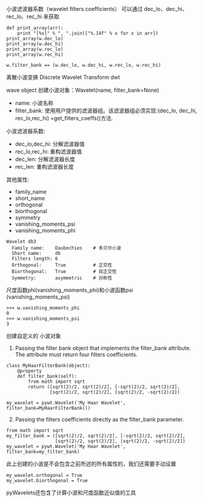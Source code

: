 

小波滤波器系数（wavelet filters coefficients） 可以通过 dec_lo、dec_hi、rec_lo、rec_hi 来获取

```
def print_array(arr):
	print "[%s]" % ", ".join(["%.14f" % x for x in arr])
print_array(w.dec_lo)
print_array(w.dec_hi)
print_array(w.rec_lo)
print_array(w.rec_hi)

w.filter_bank == (w.dec_lo, w.dec_hi, w.rec_lo, w.rec_hi)
```

离散小波变换 Discrete Wavelet Transform  dwt


wave object
创建小波对象：Wavelet(name, filter_bank=None)

* name: 小波名称
* filter_bank: 使用用户提供的滤波器组。该滤波器组必须实现:(dec_lo, dec_hi, rec_lo,rec_hi) =get_filters_coeffs()方法.

小波滤波器系数:

* dec_lo,dec_hi: 分解滤波器值
* rec_lo,rec_hi: 重构滤波器值
* dec_len: 分解滤波器长度
* rec_len: 重构滤波器长度

其他属性:

* family_name
* short_name
* orthogonal
* biorthogonal
* symmetry
* vanishing_moments_psi
* vanishing_moments_phi

```
Wavelet db3
  Family name:    Daubechies	# 多贝尔小波
  Short name:     db
  Filters length: 6
  Orthogonal:     True			# 正交性
  Biorthogonal:   True			# 双正交性
  Symmetry:       asymmetric	# 对称性
```

尺度函数phi(vanishing_moments_phi)和小波函数psi (vanishing_moments_psi)

```
>>> w.vanishing_moments_phi
0
>>> w.vanishing_moments_psi
3
```

创建自定义的 小波对象

1. Passing the filter bank object that implements the filter_bank attribute. The attribute must return four filters coefficients.

```
class MyHaarFilterBank(object):
    @property
    def filter_bank(self):
        from math import sqrt
        return ([sqrt(2)/2, sqrt(2)/2], [-sqrt(2)/2, sqrt(2)/2],
                [sqrt(2)/2, sqrt(2)/2], [sqrt(2)/2, -sqrt(2)/2])
                
my_wavelet = pywt.Wavelet('My Haar Wavelet', filter_bank=MyHaarFilterBank())

```

2. Passing the filters coefficients directly as the filter_bank parameter. 

```
from math import sqrt
my_filter_bank = ([sqrt(2)/2, sqrt(2)/2], [-sqrt(2)/2, sqrt(2)/2],
                  [sqrt(2)/2, sqrt(2)/2], [sqrt(2)/2, -sqrt(2)/2])
my_wavelet = pywt.Wavelet('My Haar Wavelet', filter_bank=my_filter_bank)
```

此上创建的小波是不会包含之前所述的所有属性的，我们还需要手动设置

```
my_wavelet.orthogonal = True
my_wavelet.biorthogonal = True
```

pyWavelets还包含了计算小波和尺度函数近似值的工具

